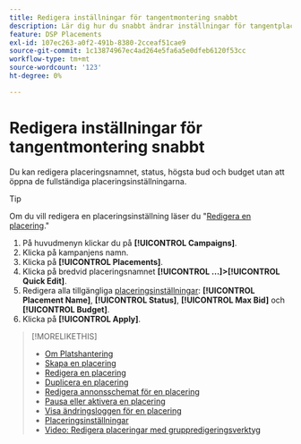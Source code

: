 ```yaml
---
title: Redigera inställningar för tangentmontering snabbt
description: Lär dig hur du snabbt ändrar inställningar för tangentplacering.
feature: DSP Placements
exl-id: 107ec263-a0f2-491b-8380-2cceaf51cae9
source-git-commit: 1c13874967ec4ad264e5fa6a5e0dfeb6120f53cc
workflow-type: tm+mt
source-wordcount: '123'
ht-degree: 0%

---
```


# Redigera inställningar för tangentmontering snabbt

<!-- Some placements don't have this option. Clarify which placement types aren't eligible -- is it PG placements, or all placements using private inventory? And anything else? -->

Du kan redigera placeringsnamnet, status, högsta bud och budget utan att öppna de fullständiga placeringsinställningarna.

>[!TIP]
>
> Om du vill redigera en placeringsinställning läser du &quot;[Redigera en placering](/help/dsp/campaign-management/placements/placement-edit.md).&quot;

1. På huvudmenyn klickar du på **[!UICONTROL Campaigns]**.
1. Klicka på kampanjens namn.
1. Klicka på **[!UICONTROL Placements]**.
1. Klicka på bredvid placeringsnamnet  **[!UICONTROL ...]>[!UICONTROL Quick Edit]**.
1. Redigera alla tillgängliga [placeringsinställningar](placement-settings.md):  **[!UICONTROL Placement Name]**, **[!UICONTROL Status]**, **[!UICONTROL Max Bid]** och **[!UICONTROL Budget]**.
1. Klicka på **[!UICONTROL Apply]**.

>[!MORELIKETHIS]
>
>* [Om Platshantering](placement-about.md)
>* [Skapa en placering](placement-create.md)
>* [Redigera en placering](placement-edit.md)
>* [Duplicera en placering](placement-duplicate.md)
>* [Redigera annonsschemat för en placering](placement-edit-ad-schedule.md)
>* [Pausa eller aktivera en placering](placement-pause-activate.md)
>* [Visa ändringsloggen för en placering](placement-change-log.md)
>* [Placeringsinställningar](placement-settings.md)
>* [Video: Redigera placeringar med gruppredigeringsverktyg](https://experienceleague.adobe.com/docs/advertising-cloud-learn/tutorials/dsp/bulk-edit-placement-tools.html)

